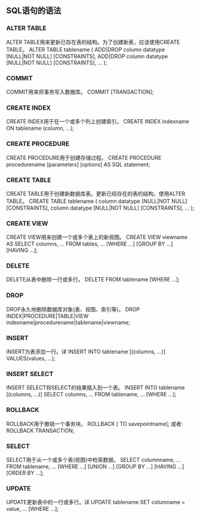 ## SQL语句的语法
### ALTER TABLE
ALTER TABLE用来更新已存在表的结构。为了创建新表，应该使用CREATE TABLE。
ALTER TABLE tablename
(
  ADD|DROP column datatype [NULL|NOT NULL] [CONSTRAINTS],
  ADD|DROP column datatype [NULL|NOT NULL] [CONSTRAINTS],
  ...
);


### COMMIT
COMMIT用来将事务写入数据库。
COMMIT [TRANSACTION];


### CREATE INDEX
CREATE INDEX用于在一个或多个列上创建索引。
CREATE INDEX indexname
ON tablename (column, ...);


### CREATE PROCEDURE
CREATE PROCEDURE用于创建存储过程。
CREATE PROCEDURE procedurename [parameters] [options] AS
SQL statement;


### CREATE TABLE
CREATE TABLE用于创建新数据库表。更新已经存在的表的结构，使用ALTER TABLE。
CREATE TABLE tablename
(
  column datatype [NULL|NOT NULL] [CONSTRAINTS],
  column datatype [NULL|NOT NULL] [CONSTRAINTS],
  ...
);


###  CREATE VIEW
CREATE VIEW用来创建一个或多个表上的新视图。
CREATE VIEW viewname AS
SELECT columns, ...
FROM tables, ...
[WHERE ...]
[GROUP BY ...]
[HAVING ...];


### DELETE
DELETE从表中删除一行或多行。
DELETE FROM tablename
[WHERE ...];


### DROP
DROP永久地删除数据库对象(表、视图、索引等)。
DROP INDEX|PROCEDURE|TABLE|VIEW
indexname|procedurename|tablename|viewname;


### INSERT
INSERT为表添加一行。详
INSERT INTO tablename [(columns, ...)]
VALUES(values, ...);

### INSERT SELECT
INSERT SELECT将SELECT的结果插入到一个表。
INSERT INTO tablename [(columns, ...)]
SELECT columns, ... FROM tablename, ...
[WHERE ...];


### ROLLBACK
ROLLBACK用于撤销一个事务块。
ROLLBACK [ TO savepointname];
或者:
ROLLBACK TRANSACTION;


### SELECT
SELECT用于从一个或多个表(视图)中检索数据。
SELECT columnname, ...
FROM tablename, ... [WHERE ...]
[UNION ...]
[GROUP BY ...]
[HAVING ...]
[ORDER BY ...];


### UPDATE
UPDATE更新表中的一行或多行。详
UPDATE tablename
SET columname = value, ... [WHERE ...];



